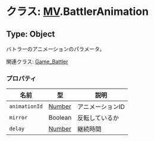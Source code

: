 # クラス: [MV](MV.md).BattlerAnimation

## Type: Object
バトラーのアニメーションのパラメータ。

関連クラス: [Game_Battler](Game_Battler.md)


### プロパティ

| 名前 | 型 | 説明 |
| --- | --- | --- |
| `animationId` | [Number](Number.md) | アニメーションID |
| `mirror` | Boolean | 反転しているか |
| `delay` | [Number](Number.md) | 継続時間 |
